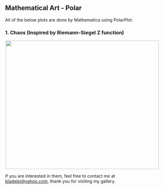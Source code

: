 ## Mathematical Art - Polar
All of the below plots are done by Mathematica using PolarPlot.

### 1. Chaos (Inspired by Riemann-Siegel Z function)
<p align="center"><img src= "https://user-images.githubusercontent.com/66701331/182991943-ef869548-e8d5-4c52-829a-8884657ca6b5.png" width="500" height="420" ></p>


If you are interested in them, feel free to contact me at bladelei@yahoo.com, thank you for visiting my gallery.
